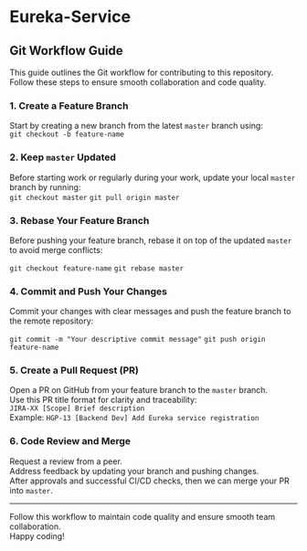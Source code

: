 # Eureka-Service

## Git Workflow Guide

This guide outlines the Git workflow for contributing to this repository. Follow these steps to ensure smooth collaboration and code quality.

### 1. Create a Feature Branch  
Start by creating a new branch from the latest `master` branch using:  
`git checkout -b feature-name`

### 2. Keep `master` Updated  
Before starting work or regularly during your work, update your local `master` branch by running:  
`git checkout master`
`git pull origin master`


### 3. Rebase Your Feature Branch  
Before pushing your feature branch, rebase it on top of the updated `master` to avoid merge conflicts:  

`git checkout feature-name`
`git rebase master`


### 4. Commit and Push Your Changes  
Commit your changes with clear messages and push the feature branch to the remote repository:  

`git commit -m "Your descriptive commit message"`
`git push origin feature-name`


### 5. Create a Pull Request (PR)  
Open a PR on GitHub from your feature branch to the `master` branch.  
Use this PR title format for clarity and traceability:  
`JIRA-XX [Scope] Brief description`  
Example: `HGP-13 [Backend Dev] Add Eureka service registration`

### 6. Code Review and Merge  
Request a review from a peer.  
Address feedback by updating your branch and pushing changes.  
After approvals and successful CI/CD checks, then we can merge your PR into `master`.


---

Follow this workflow to maintain code quality and ensure smooth team collaboration.  
Happy coding!
